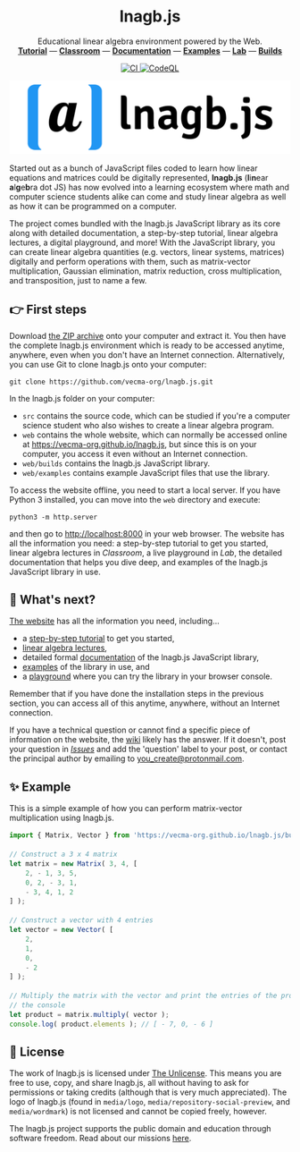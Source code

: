 <h1 align="center">lnagb.js</h1>

<p align="center">
    Educational linear algebra environment powered by the Web.
    <br/>
    <a href="https://vecma-org.github.io/lnagb.js/tutorial"><b>Tutorial</b></a>
    &mdash;
    <a href="https://vecma-org.github.io/lnagb.js/classroom"><b>Classroom</b></a>
    &mdash;
    <a href="https://vecma-org.github.io/lnagb.js/docs"><b>Documentation</b></a>
    &mdash;
    <a href="https://vecma-org.github.io/lnagb.js/examples"><b>Examples</b></a>
    &mdash;
    <a href="https://vecma-org.github.io/lnagb.js/lab"><b>Lab</b></a>
    &mdash;
    <a href="https://vecma-org.github.io/lnagb.js/builds"><b>Builds</b></a>
</p>

<p align="center">
    <a href="https://github.com/vecma-org/lnagb.js/actions/workflows/ci.yml">
        <img alt="CI" src="https://github.com/vecma-org/lnagb.js/actions/workflows/ci.yml/badge.svg?branch=dev" />
    </a>
    <a href="https://github.com/vecma-org/lnagb.js/actions/workflows/codeql-analysis.yml">
        <img alt="CodeQL" src="https://github.com/vecma-org/lnagb.js/actions/workflows/codeql-analysis.yml/badge.svg?branch=dev" />
    </a>
</p>

![](media/wordmark/png/wordmark-pad.png)

Started out as a bunch of JavaScript files coded to learn how linear equations
and matrices could be digitally represented, **lnagb.js** (<b>l</b>i<b>n</b>ear
<b>a</b>l<b>g</b>e<b>b</b>ra dot JS) has now evolved into a learning ecosystem
where math and computer science students alike can come and study linear algebra
as well as how it can be programmed on a computer.

The project comes bundled with the lnagb.js JavaScript library as its core along
with detailed documentation, a step-by-step tutorial, linear algebra lectures,
a digital playground, and more! With the JavaScript library, you can create
linear algebra quantities (e.g. vectors, linear systems, matrices) digitally and
perform operations with them, such as matrix-vector multiplication, Gaussian
elimination, matrix reduction, cross multiplication, and transposition, just to
name a few.

:point_right: First steps
-------------------------

Download [the ZIP archive][download] onto your computer and extract it. You then
have the complete lnagb.js environment which is ready to be accessed anytime,
anywhere, even when you don't have an Internet connection. Alternatively, you
can use Git to clone lnagb.js onto your computer:

```shell
git clone https://github.com/vecma-org/lnagb.js.git
```

[download]: https://github.com/vecma-org/lnagb.js/archive/master.zip

In the lnagb.js folder on your computer:
- `src` contains the source code, which can be studied if you're a computer
  science student who also wishes to create a linear algebra program.
- `web` contains the whole website, which can normally be accessed online at
  <https://vecma-org.github.io/lnagb.js>, but since this is on your computer,
  you access it even without an Internet connection.
- `web/builds` contains the lnagb.js JavaScript library.
- `web/examples` contains example JavaScript files that use the library.

To access the website offline, you need to start a local server. If you have
Python 3 installed, you can move into the `web` directory and execute:

```shell
python3 -m http.server
```

and then go to <http://localhost:8000> in your web browser. The website has all
the information you need: a step-by-step tutorial to get you started, linear
algebra lectures in _Classroom_, a live playground in _Lab_, the detailed
documentation that helps you dive deep, and examples of the lnagb.js JavaScript
library in use.

:monocle_face: What's next?
---------------------------

[The website][website] has all the information you need, including...
- a [step-by-step tutorial][Tutorial] to get you started,
- [linear algebra lectures][Classroom],
- detailed formal [documentation][Docs] of the lnagb.js JavaScript library,
- [examples][Examples] of the library in use, and
- a [playground][Lab] where you can try the library in your browser console.

Remember that if you have done the installation steps in the previous section,
you can access all of this anytime, anywhere, without an Internet connection.

[website]: https://vecma-org.github.io/lnagb.js

[Tutorial]: https://vecma-org.github.io/lnagb.js/tutorial
[Classroom]: https://vecma-org.github.io/lnagb.js/classroom
[Docs]: https://vecma-org.github.io/lnagb.js/docs
[Examples]: https://vecma-org.github.io/lnagb.js/examples
[Lab]: https://vecma-org.github.io/lnagb.js/lab

If you have a technical question or cannot find a specific piece of information
on the website, the [wiki][wiki] likely has the answer. If it doesn't, post your
question in [_Issues_][issues] and add the 'question' label to your post, or
contact the principal author by emailing to <you_create@protonmail.com>.

[wiki]: https://github.com/vecma-org/lnagb.js/wiki
[issues]: https://github.com/vecma-org/lnagb.js/issues

:sparkles: Example
------------------

This is a simple example of how you can perform matrix-vector multiplication
using lnagb.js.

```javascript
import { Matrix, Vector } from 'https://vecma-org.github.io/lnagb.js/builds/lnagb.esm.js';

// Construct a 3 x 4 matrix
let matrix = new Matrix( 3, 4, [
    2, - 1, 3, 5,
    0, 2, - 3, 1,
    - 3, 4, 1, 2
] );

// Construct a vector with 4 entries
let vector = new Vector( [
    2,
    1,
    0,
    - 2
] );

// Multiply the matrix with the vector and print the entries of the product to
// the console
let product = matrix.multiply( vector );
console.log( product.elements ); // [ - 7, 0, - 6 ]
```

:page_with_curl: License
------------------------

The work of lnagb.js is licensed under [The Unlicense](https://unlicense.org/).
This means you are free to use, copy, and share lnagb.js, all without having to
ask for permissions or taking credits (although that is very much appreciated).
The logo of lnagb.js (found in `media/logo`, `media/repository-social-preview`,
and `media/wordmark`) is not licensed and cannot be copied freely, however.

The lnagb.js project supports the public domain and education through software
freedom. Read about our missions [here][missions].

[missions]: https://github.com/vecma-org/lnagb.js/missions

